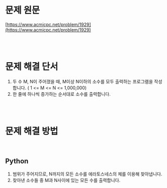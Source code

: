 # 문제 원문

[https://www.acmicpc.net/problem/1929](https://www.acmicpc.net/problem/1929)

<br><br>

# 문제 해결 단서

1. 두 수 M, N이 주어졌을 때, M이상 N이하의 소수를 모두 출력하는 프로그램을 작성합니다. ( 1 <= M <= N <= 1,000,000)
2. 한 줄에 하나씩 증가하는 순서대로 소수를 출력합니다.

<br><br>

# 문제 해결 방법

<br>

## Python

1. 범위가 주어지므로, N까지의 모든 소수를 에라토스네스의 체를 이용해 찾아냅니다.
2. 찾아낸 소수들 중 M과 N사이에 있는 모든 수를 출력합니다.
